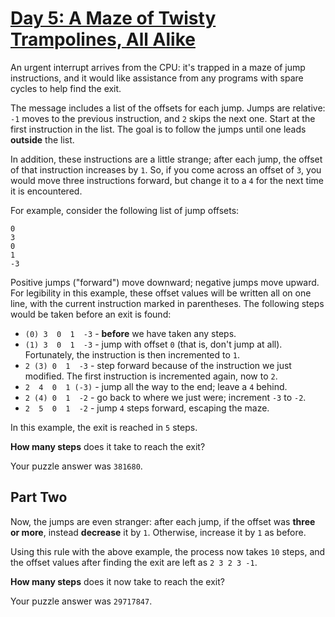 # [Day 5: A Maze of Twisty Trampolines, All Alike](https://adventofcode.com/2017/day/5)

An urgent interrupt arrives from the CPU: it's trapped in a maze of jump instructions, and it would like assistance from any programs with spare cycles to help find the exit.

The message includes a list of the offsets for each jump. Jumps are relative: `-1` moves to the previous instruction, and `2` skips the next one. Start at the first instruction in the list. The goal is to follow the jumps until one leads **outside** the list.

In addition, these instructions are a little strange; after each jump, the offset of that instruction increases by `1`. So, if you come across an offset of `3`, you would move three instructions forward, but change it to a `4` for the next time it is encountered.

For example, consider the following list of jump offsets:

```text
0
3
0
1
-3
```

Positive jumps ("forward") move downward; negative jumps move upward. For legibility in this example, these offset values will be written all on one line, with the current instruction marked in parentheses. The following steps would be taken before an exit is found:

* `(0) 3  0  1  -3` - **before** we have taken any steps.
* `(1) 3  0  1  -3` - jump with offset `0` (that is, don't jump at all). Fortunately, the instruction is then incremented to `1`.
* `2 (3) 0  1  -3` - step forward because of the instruction we just modified. The first instruction is incremented again, now to `2`.
* `2  4  0  1 (-3)` - jump all the way to the end; leave a `4` behind.
* `2 (4) 0  1  -2` - go back to where we just were; increment `-3` to `-2`.
* `2  5  0  1  -2` - jump `4` steps forward, escaping the maze.

In this example, the exit is reached in `5` steps.

**How many steps** does it take to reach the exit?

Your puzzle answer was `381680`.

## Part Two

Now, the jumps are even stranger: after each jump, if the offset was **three or more**, instead **decrease** it by `1`. Otherwise, increase it by `1` as before.

Using this rule with the above example, the process now takes `10` steps, and the offset values after finding the exit are left as `2 3 2 3 -1`.

**How many steps** does it now take to reach the exit?

Your puzzle answer was `29717847`.
